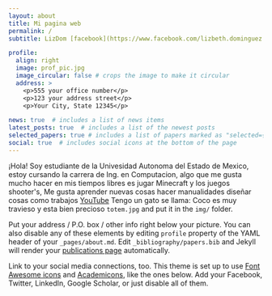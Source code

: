 ```yaml
---
layout: about
title: Mi pagina web
permalink: /
subtitle: LizDom [facebook](https://www.facebook.com/lizbeth.dominguez.10297?mibextid=ZbWKwL)

profile:
  align: right
  image: prof_pic.jpg
  image_circular: false # crops the image to make it circular
  address: >
    <p>555 your office number</p>
    <p>123 your address street</p>
    <p>Your City, State 12345</p>

news: true  # includes a list of news items
latest_posts: true  # includes a list of the newest posts
selected_papers: true # includes a list of papers marked as "selected={true}"
social: true  # includes social icons at the bottom of the page
---
```


¡Hola! Soy estudiante de la Univesidad Autonoma del Estado de Mexico, estoy cursando la carrera de Ing. en Computacion, algo que me gusta mucho hacer en mis tiempos libres es jugar Minecraft y los juegos shooter's, Me gusta aprender nuevas cosas hacer manualidades diseñar cosas como trabajos [YouTube](https://youtu.be/aJE5XUbKF0s) Tengo un gato se llama: Coco es muy travieso y esta bien precioso `totem.jpg` and put it in the `img/` folder.

Put your address / P.O. box / other info right below your picture. You can also disable any of these elements by editing `profile` property of the YAML header of your `_pages/about.md`. Edit `_bibliography/papers.bib` and Jekyll will render your [publications page](/al-folio/publications/) automatically.

Link to your social media connections, too. This theme is set up to use [Font Awesome icons](http://fortawesome.github.io/Font-Awesome/) and [Academicons](https://jpswalsh.github.io/academicons/), like the ones below. Add your Facebook, Twitter, LinkedIn, Google Scholar, or just disable all of them.
